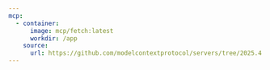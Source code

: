 ```yaml
---
mcp:
  - container:
      image: mcp/fetch:latest
      workdir: /app
    source:
      url: https://github.com/modelcontextprotocol/servers/tree/2025.4.6
---
```

